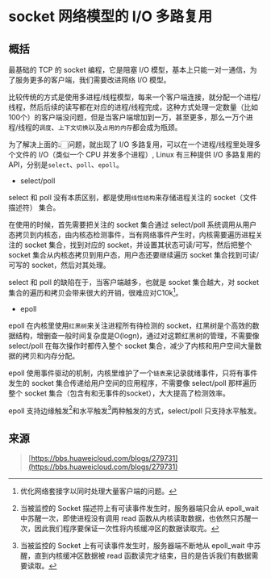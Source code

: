 # socket 网络模型的 I/O 多路复用

## 概括
最基础的 TCP 的 socket 编程，它是阻塞 I/O 模型，基本上只能一对一通信，为了服务更多的客户端，我们需要改进网络 I/O 模型。

比较传统的方式是使用多进程/线程模型，每来一个客户端连接，就分配一个进程/线程，然后后续的读写都在对应的进程/线程完成，这种方式处理一定数量（比如100个）的客户端没问题，但是当客户端增加到一万，甚至更多，那么一万个进程/线程的`调度`、`上下文切换`以及`占用的内存`都会成为瓶颈。

为了解决上面的👆🏻问题，就出现了 I/O 多路复用，可以在一个进程/线程里处理多个文件的 I/O（类似一个 CPU 并发多个进程）, Linux 有三种提供 I/O 多路复用的 API，分别是`select`、`poll`、`epoll`。

* select/poll

select 和 poll 没有本质区别，都是使用`线性结构`来存储进程关注的 socket（文件描述符） 集合。

在使用的时候，首先需要把关注的 socket 集合通过 select/poll 系统调用从用户态拷贝到内核态，由内核态检测事件，当有网络事件产生时，内核需要遍历进程关注的 socket 集合，找到对应的 socket，并设置其状态可读/可写，然后把整个 socket 集合从内核态拷贝到用户态，用户态还要继续遍历 socket 集合找到可读/可写的 socket，然后对其处理。

select 和 poll 的缺陷在于，当客户端越多，也就是 socket 集合越大，对 socket 集合的遍历和拷贝会带来很大的开销，很难应对C10k[^1]。

[^1]: 优化网络套接字以同时处理大量客户端的问题。

* epoll

epoll 在内核里使用`红黑树`来关注进程所有待检测的 socket，红黑树是个高效的数据结构，增删查一般时间复杂度是O(logn)，通过对这颗红黑树的管理，不需要像 select/poll 在每次操作时都传入整个 socket 集合，减少了内核和用户空间大量数据的拷贝和内存分配。

epoll 使用事件驱动的机制，内核里维护了一个`链表`来记录就绪事件，只将有事件发生的 socket 集合传递给用户空间的应用程序，不需要像 select/poll 那样遍历整个 socket 集合（包含有和无事件的socket），大大提高了检测效率。

epoll 支持边缘触发[^2]和水平触发[^3]两种触发的方式，select/poll 只支持水平触发。

[^2]: 当被监控的 Socket 描述符上有可读事件发生时，服务器端只会从 epoll_wait 中苏醒一次，即使进程没有调用 read 函数从内核读取数据，也依然只苏醒一次，因此我们程序要保证一次性将内核缓冲区的数据读取完。

[^3]: 当被监控的 Socket 上有可读事件发生时，服务器端不断地从 epoll_wait 中苏醒，直到内核缓冲区数据被 read 函数读完才结束，目的是告诉我们有数据需要读取。



## 来源
> [https://bbs.huaweicloud.com/blogs/279731](https://bbs.huaweicloud.com/blogs/279731)